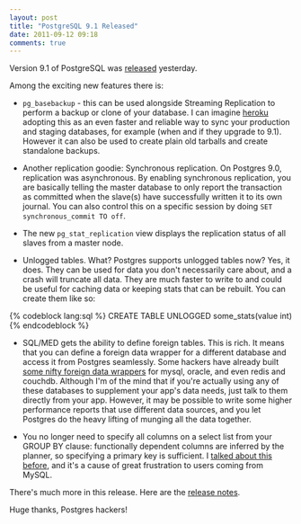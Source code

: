 ```yaml
---
layout: post
title: "PostgreSQL 9.1 Released"
date: 2011-09-12 09:18
comments: true
---
```


Version 9.1 of PostgreSQL was [released](http://www.postgresql.org/about/news.1349) yesterday.

Among the exciting new features there is:

* `pg_basebackup` - this can be used alongside Streaming Replication to perform a backup or clone of your database. I can imagine [heroku](http://heroku.com) adopting this as an even faster and reliable way to sync your production and staging databases, for example (when and if they upgrade to 9.1). However it can also be used to create plain old tarballs and create standalone backups.

* Another replication goodie: Synchronous replication. On Postgres 9.0, replication was asynchronous. By enabling synchronous replication, you are basically telling the master database to only report the transaction as committed when the slave(s) have successfully written it to its own journal. You can also control this on a specific session by doing `SET synchronous_commit TO off`.

* The new `pg_stat_replication` view displays the replication status of all slaves from a master node.

* Unlogged tables. What? Postgres supports unlogged tables now? Yes, it does. They can be used for data you don't necessarily care about, and a crash will truncate all data. They are much faster to write to and could be useful for caching data or keeping stats that can be rebuilt. You can create them like so:

{% codeblock lang:sql %}
CREATE TABLE UNLOGGED some_stats(value int)
{% endcodeblock %}

* SQL/MED gets the ability to define foreign tables. This is rich. It means that you can define a foreign data wrapper for a different database and access it from Postgres seamlessly. Some hackers have already built [some nifty foreign data wrappers]( http://wiki.postgresql.org/wiki/Foreign_data_wrappers) for mysql, oracle, and even redis and couchdb. Although I'm of the mind that if you're actually using any of these databases to supplement your app's data needs, just talk to them directly from your app. However, it may be possible to write some higher performance reports that use different data sources, and you let Postgres do the heavy lifting of munging all the data together.

* You no longer need to specify all columns on a select list from your GROUP BY clause: functionally dependent columns are inferred by the planner, so specifying a primary key is sufficient. I [talked about this before](http://practiceovertheory.com/blog/2009/09/23/postgresql-s-group-by/), and it's a cause of great frustration to users coming from MySQL.

There's much more in this release. Here are the [release notes](http://www.postgresql.org/docs/9.1/static/release-9-1.html).

Huge thanks, Postgres hackers!
